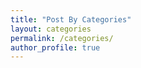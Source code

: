 ```yaml
---
title: "Post By Categories"
layout: categories
permalink: /categories/
author_profile: true
---
```


